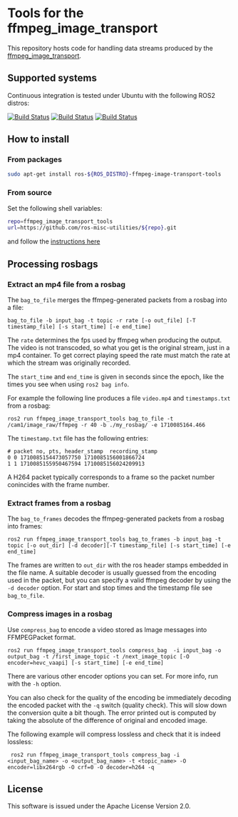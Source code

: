 # Tools for the ffmpeg\_image\_transport

This repository hosts code for handling data streams produced by the [ffmpeg_image_transport](https://github.com/ros-misc-utilities/ffmpeg_image_transport.git).

## Supported systems

Continuous integration is tested under Ubuntu with the following ROS2 distros:

 [![Build Status](https://build.ros2.org/buildStatus/icon?job=Hdev__ffmpeg_image_transport_tools__ubuntu_jammy_amd64&subject=Humble)](https://build.ros2.org/job/Hdev__ffmpeg_image_transport_tools__ubuntu_jammy_amd64/)
 [![Build Status](https://build.ros2.org/buildStatus/icon?job=Jdev__ffmpeg_image_transport_tools__ubuntu_noble_amd64&subject=Jazzy)](https://build.ros2.org/job/Jdev__ffmpeg_image_transport_tools__ubuntu_noble_amd64/)
 [![Build Status](https://build.ros2.org/buildStatus/icon?job=Rdev__ffmpeg_image_transport_tools__ubuntu_noble_amd64&subject=Rolling)](https://build.ros2.org/job/Rdev__ffmpeg_image_transport_tools__ubuntu_noble_amd64/)

## How to install

### From packages

```bash
sudo apt-get install ros-${ROS_DISTRO}-ffmpeg-image-transport-tools
```

### From source

Set the following shell variables:
```bash
repo=ffmpeg_image_transport_tools
url=https://github.com/ros-misc-utilities/${repo}.git
```
and follow the [instructions here](https://github.com/ros-misc-utilities/.github/blob/master/docs/build_ros_repository.md)

## Processing rosbags

### Extract an mp4 file from a rosbag
The ``bag_to_file`` merges the ffmpeg-generated packets from a rosbag into a file:
```
bag_to_file -b input_bag -t topic -r rate [-o out_file] [-T timestamp_file] [-s start_time] [-e end_time]
```

The ``rate`` determines the fps used by ffmpeg when producing the
output. The video is not transcoded, so what you get is the original
stream, just in a mp4 container. To get correct playing speed the rate must
match the rate at which the stream was originally recorded.

The ``start_time`` and ``end_time`` is given in seconds since the
epoch, like the times you see when using ``ros2 bag info``. 

For example the following line produces a file ``video.mp4`` and ``timestamps.txt`` from a rosbag:
```
ros2 run ffmpeg_image_transport_tools bag_to_file -t /cam1/image_raw/ffmpeg -r 40 -b ./my_rosbag/ -e 1710085164.466
```

The ``timestamp.txt`` file has the following entries:
```
# packet no, pts, header_stamp  recording_stamp
0 0 1710085154473057750 1710085156001866724
1 1 1710085155950467594 1710085156024209913
```
A H264 packet typically corresponds to a frame so the packet number
conincides with the  frame number.

### Extract frames from a rosbag
The ``bag_to_frames`` decodes the ffmpeg-generated packets from a rosbag into frames:
```
ros2 run ffmpeg_image_transport_tools bag_to_frames -b input_bag -t topic [-o out_dir] [-d decoder][-T timestamp_file] [-s start_time] [-e end_time]
```
The frames are written to ``out_dir`` with the ros header stamps embedded in the file name. A suitable decoder is usually guessed from the encoding used in the packet, but you can specify a valid ffmpeg decoder by using the ``-d decoder`` option. For start and stop times and the timestamp file see ``bag_to_file``.

### Compress images in a rosbag
Use ``compress_bag`` to encode a video stored as Image messages into FFMPEGPacket format.
```
ros2 run ffmpeg_image_transport_tools compress_bag  -i input_bag -o output_bag -t /first_image_topic -t /next_image_topic [-O encoder=hevc_vaapi] [-s start_time] [-e end_time]
```
There are various other encoder options you can set. For more info, run with the ``-h`` option.

You can also check for the quality of the encoding be immediately decoding the encoded packet with the ``-q`` switch (quality check). This will slow down the conversion quite a bit though. The error printed out is computed by taking the absolute of the difference of original and encoded image.

The following example will compress lossless and check that it is indeed lossless:
```
 ros2 run ffmpeg_image_transport_tools compress_bag -i <input_bag_name> -o <output_bag_name> -t <topic_name> -O encoder=libx264rgb -O crf=0 -O decoder=h264 -q
```


## License

This software is issued under the Apache License Version 2.0.
